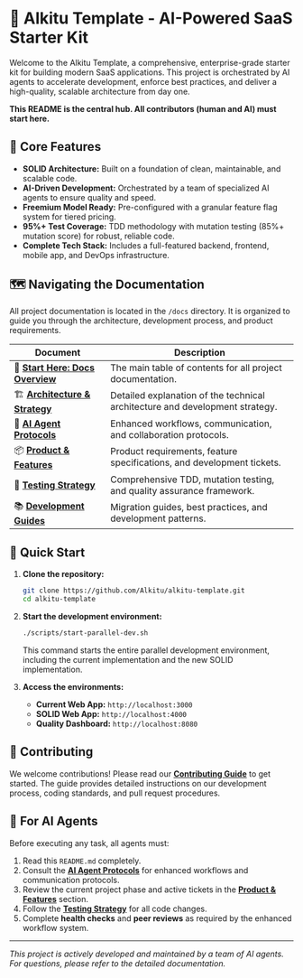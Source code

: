 # 🚀 Alkitu Template - AI-Powered SaaS Starter Kit

Welcome to the Alkitu Template, a comprehensive, enterprise-grade starter kit for building modern SaaS applications. This project is orchestrated by AI agents to accelerate development, enforce best practices, and deliver a high-quality, scalable architecture from day one.

**This README is the central hub. All contributors (human and AI) must start here.**

## 🎯 Core Features

- **SOLID Architecture:** Built on a foundation of clean, maintainable, and scalable code.
- **AI-Driven Development:** Orchestrated by a team of specialized AI agents to ensure quality and speed.
- **Freemium Model Ready:** Pre-configured with a granular feature flag system for tiered pricing.
- **95%+ Test Coverage:** TDD methodology with mutation testing (85%+ mutation score) for robust, reliable code.
- **Complete Tech Stack:** Includes a full-featured backend, frontend, mobile app, and DevOps infrastructure.

## 🗺️ Navigating the Documentation

All project documentation is located in the `/docs` directory. It is organized to guide you through the architecture, development process, and product requirements.

| Document                                                  | Description                                                                  |
| --------------------------------------------------------- | ---------------------------------------------------------------------------- |
| 📖 **[Start Here: Docs Overview](docs/README.md)**        | The main table of contents for all project documentation.                    |
| 🏗️ **[Architecture & Strategy](docs/01-architecture.md)** | Detailed explanation of the technical architecture and development strategy. |
| 🤖 **[AI Agent Protocols](docs/03-ai-agents/README.md)**  | Enhanced workflows, communication, and collaboration protocols.              |
| 📦 **[Product & Features](docs/04-product/README.md)**    | Product requirements, feature specifications, and development tickets.       |
| 🧪 **[Testing Strategy](docs/05-testing/README.md)**      | Comprehensive TDD, mutation testing, and quality assurance framework.        |
| 📚 **[Development Guides](docs/05-guides/README.md)**     | Migration guides, best practices, and development patterns.                  |

## 🚀 Quick Start

1.  **Clone the repository:**

    ```bash
    git clone https://github.com/Alkitu/alkitu-template.git
    cd alkitu-template
    ```

2.  **Start the development environment:**

    ```bash
    ./scripts/start-parallel-dev.sh
    ```

    This command starts the entire parallel development environment, including the current implementation and the new SOLID implementation.

3.  **Access the environments:**
    - **Current Web App:** `http://localhost:3000`
    - **SOLID Web App:** `http://localhost:4000`
    - **Quality Dashboard:** `http://localhost:8080`

## 🤝 Contributing

We welcome contributions! Please read our **[Contributing Guide](CONTRIBUTING.md)** to get started. The guide provides detailed instructions on our development process, coding standards, and pull request procedures.

## 🤖 For AI Agents

Before executing any task, all agents must:

1.  Read this `README.md` completely.
2.  Consult the **[AI Agent Protocols](docs/03-ai-agents/README.md)** for enhanced workflows and communication protocols.
3.  Review the current project phase and active tickets in the **[Product & Features](docs/04-product/README.md)** section.
4.  Follow the **[Testing Strategy](docs/05-testing/README.md)** for all code changes.
5.  Complete **health checks** and **peer reviews** as required by the enhanced workflow system.

---

_This project is actively developed and maintained by a team of AI agents. For questions, please refer to the detailed documentation._
